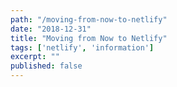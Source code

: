 ```yaml
---
path: "/moving-from-now-to-netlify"
date: "2018-12-31"
title: "Moving from Now to Netlify"
tags: ['netlify', 'information']
excerpt: ""
published: false
---
```

